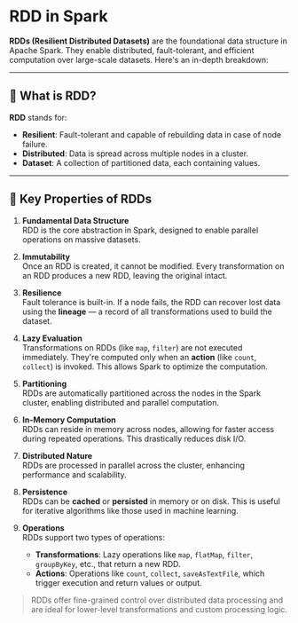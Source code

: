 # RDD in Spark

**RDDs (Resilient Distributed Datasets)** are the foundational data structure in Apache Spark. They enable distributed, fault-tolerant, and efficient computation over large-scale datasets. Here's an in-depth breakdown:

---

## 🔹 What is RDD?
**RDD** stands for:
- **Resilient**: Fault-tolerant and capable of rebuilding data in case of node failure.
- **Distributed**: Data is spread across multiple nodes in a cluster.
- **Dataset**: A collection of partitioned data, each containing values.

---

## 🔑 Key Properties of RDDs

1. **Fundamental Data Structure**  
   RDD is the core abstraction in Spark, designed to enable parallel operations on massive datasets.

2. **Immutability**  
   Once an RDD is created, it cannot be modified. Every transformation on an RDD produces a new RDD, leaving the original intact.

3. **Resilience**  
   Fault tolerance is built-in. If a node fails, the RDD can recover lost data using the **lineage** — a record of all transformations used to build the dataset.

4. **Lazy Evaluation**  
   Transformations on RDDs (like `map`, `filter`) are not executed immediately. They're computed only when an **action** (like `count`, `collect`) is invoked. This allows Spark to optimize the computation.

5. **Partitioning**  
   RDDs are automatically partitioned across the nodes in the Spark cluster, enabling distributed and parallel computation.

6. **In-Memory Computation**  
   RDDs can reside in memory across nodes, allowing for faster access during repeated operations. This drastically reduces disk I/O.

7. **Distributed Nature**  
   RDDs are processed in parallel across the cluster, enhancing performance and scalability.

8. **Persistence**  
   RDDs can be **cached** or **persisted** in memory or on disk. This is useful for iterative algorithms like those used in machine learning.

9. **Operations**  
   RDDs support two types of operations:
   - **Transformations**: Lazy operations like `map`, `flatMap`, `filter`, `groupByKey`, etc., that return a new RDD.
   - **Actions**: Operations like `count`, `collect`, `saveAsTextFile`, which trigger execution and return values or output.

> RDDs offer fine-grained control over distributed data processing and are ideal for lower-level transformations and custom processing logic.



